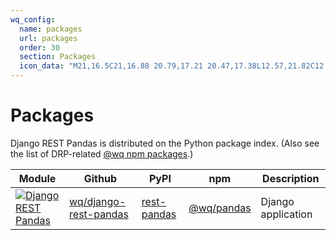 ```yaml
---
wq_config:
  name: packages
  url: packages
  order: 30
  section: Packages
  icon_data: "M21,16.5C21,16.88 20.79,17.21 20.47,17.38L12.57,21.82C12.41,21.94 12.21,22 12,22C11.79,22 11.59,21.94 11.43,21.82L3.53,17.38C3.21,17.21 3,16.88 3,16.5V7.5C3,7.12 3.21,6.79 3.53,6.62L11.43,2.18C11.59,2.06 11.79,2 12,2C12.21,2 12.41,2.06 12.57,2.18L20.47,6.62C20.79,6.79 21,7.12 21,7.5V16.5M12,4.15L6.04,7.5L12,10.85L17.96,7.5L12,4.15M5,15.91L11,19.29V12.58L5,9.21V15.91M19,15.91V9.21L13,12.58V19.29L19,15.91Z"
---
```


# Packages

Django REST Pandas is distributed on the Python package index.  (Also see the list of DRP-related [@wq npm packages][@wq].)

 Module                                  | Github                          | PyPI                  | npm                   | Description
-----------------------------------------|---------------------------------|-----------------------|-----------------------|-------------
[![Django REST Pandas][drp.svg]][wq/drp] | [wq/django-rest-pandas][gh/drp] | [rest-pandas][py/drp] | [@wq/pandas][npm/drp] | Django application

[drp.svg]: ../images/icons/django-rest-pandas.svg

[@wq]: ./@wq/index.md
[wq/drp]: ./index.md

[gh/drp]: https://github.com/wq/django-rest-pandas

[py/drp]: https://pypi.org/project/rest-pandas

[npm/drp]: https://npmjs.com/package/@wq/pandas

